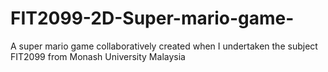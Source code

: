 # FIT2099-2D-Super-mario-game-
A super mario game collaboratively created when I undertaken the subject FIT2099 from Monash University Malaysia
